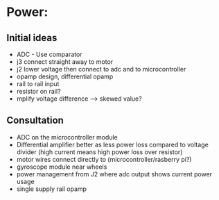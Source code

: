 # Power:
## Initial ideas
- ADC - Use comparator
- j3 connect straight away to motor
- j2 lower voltage then connect to adc and to microcontroller
- opamp design, differential opamp
- rail to rail input
- resistor on rail?
- mplify voltage difference --> skewed value?
## Consultation
- ADC on the microcontroller module
- Differential amplifier better as less power loss compared to voltage divider (high current means high power loss over resistor)
- motor wires connect directly to (microcontroller/rasberry pi?)
- gyroscope module near wheels
- power management from J2 where adc output shows current power usage
- single supply rail opamp
